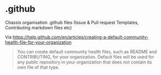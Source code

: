 # .github
Chassis organisation .github files (Issue &amp; Pull request Templates, Contributing markdown files etc)

Via https://help.github.com/en/articles/creating-a-default-community-health-file-for-your-organization

> You can create default community health files, such as README and CONTRIBUTING, for your organization. Default files will be used for any public repository in your organization that does not contain its own file of that type.
